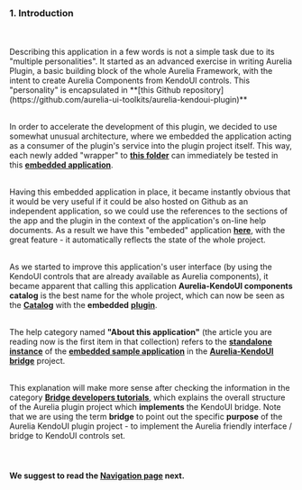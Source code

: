 <br>

### 1. Introduction
<br>
<br>
Describing this application in a few words is not a simple task due to its "multiple personalities". It started as an advanced exercise in writing Aurelia Plugin, a basic building block of the whole Aurelia Framework, with the intent to create Aurelia Components from KendoUI controls. This "personality" is encapsulated in **[this Github repository](https://github.com/aurelia-ui-toolkits/aurelia-kendoui-plugin)**
<br><br>

In order to accelerate the development of this plugin, we decided to use somewhat unusual architecture, where we embedded the application acting as a consumer of the plugin's service into the plugin project itself. This way, each newly added "wrapper" to **[this folder](https://github.com/aurelia-ui-toolkits/aurelia-kendoui-plugin/tree/master/src)** can immediately be tested in this **[embedded application](https://github.com/aurelia-ui-toolkits/aurelia-kendoui-plugin/tree/master/sample/src)**.
<br><br>

Having this embedded application in place, it became instantly obvious that it would be very useful if it could be also hosted on Github as an independent application, so we could use the references to the sections of the app and the plugin in the context of the application's on-line help documents. As a result we have this "embeded" application **[here](http://aurelia-ui-toolkits.github.io/demo-kendo)**, with the great feature - it automatically reflects the state of the whole project.
<br><br>

As we started to improve this application's user interface (by using the KendoUI controls that are already available as Aurelia components), it became apparent that calling this application **Aurelia-KendoUI components catalog** is the best name for the whole project, which can now be seen as the **[Catalog](#/samples)** with the __embedded__ **[plugin](https://github.com/aurelia-ui-toolkits/aurelia-kendoui-plugin/tree/master/src)**.
<br><br>

The help category named **"About this application"** (the article you are reading now is the first item in that collection) refers to the **[standalone instance](http://aurelia-ui-toolkits.github.io/demo-kendo)** of the **[embedded sample application](https://github.com/aurelia-ui-toolkits/aurelia-kendoui-plugin/tree/master/sample)** in the **[Aurelia-KendoUI bridge](https://github.com/aurelia-ui-toolkits/aurelia-kendoui-plugin)** project.
<br>
<br>

This explanation will make more sense after checking the information in the category **[Bridge developers tutorials](#/help/docs/bridge_developers_tutorials/1._introduction)**, which explains the overall structure of the Aurelia plugin project which **implements** the KendoUI bridge. Note that we are using the term **bridge** to point out the specific **purpose** of the Aurelia KendoUI plugin project - to implement the Aurelia friendly interface / bridge to KendoUI controls set.
<br>
<br>
<br>
#### We suggest to read the [Navigation page](#/help/docs/about_this_application/2._navigation_guide) next.
